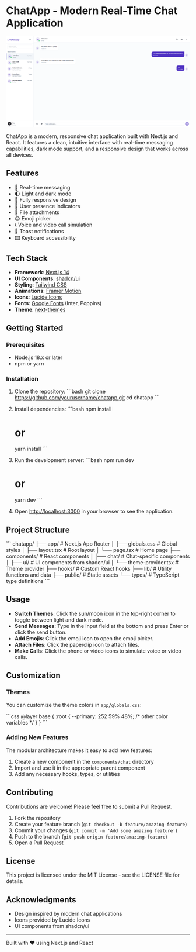 # ChatApp - Modern Real-Time Chat Application

![ChatApp Screenshot](/public/images/chatapp-preview.png)

ChatApp is a modern, responsive chat application built with Next.js and React. It features a clean, intuitive interface with real-time messaging capabilities, dark mode support, and a responsive design that works across all devices.

## Features

- 💬 Real-time messaging
- 🌓 Light and dark mode
- 📱 Fully responsive design
- 👤 User presence indicators
- 📎 File attachments
- 😊 Emoji picker
- 📞 Voice and video call simulation
- 🔔 Toast notifications
- ⌨️ Keyboard accessibility

## Tech Stack

- **Framework**: [Next.js 14](https://nextjs.org/)
- **UI Components**: [shadcn/ui](https://ui.shadcn.com/)
- **Styling**: [Tailwind CSS](https://tailwindcss.com/)
- **Animations**: [Framer Motion](https://www.framer.com/motion/)
- **Icons**: [Lucide Icons](https://lucide.dev/)
- **Fonts**: [Google Fonts](https://fonts.google.com/) (Inter, Poppins)
- **Theme**: [next-themes](https://github.com/pacocoursey/next-themes)

## Getting Started

### Prerequisites

- Node.js 18.x or later
- npm or yarn

### Installation

1. Clone the repository:
   \`\`\`bash
   git clone https://github.com/yourusername/chatapp.git
   cd chatapp
   \`\`\`

2. Install dependencies:
   \`\`\`bash
   npm install
   # or
   yarn install
   \`\`\`

3. Run the development server:
   \`\`\`bash
   npm run dev
   # or
   yarn dev
   \`\`\`

4. Open [http://localhost:3000](http://localhost:3000) in your browser to see the application.

## Project Structure

\`\`\`
chatapp/
├── app/                  # Next.js App Router
│   ├── globals.css       # Global styles
│   ├── layout.tsx        # Root layout
│   └── page.tsx          # Home page
├── components/           # React components
│   ├── chat/             # Chat-specific components
│   ├── ui/               # UI components from shadcn/ui
│   └── theme-provider.tsx # Theme provider
├── hooks/                # Custom React hooks
├── lib/                  # Utility functions and data
├── public/               # Static assets
└── types/                # TypeScript type definitions
\`\`\`

## Usage

- **Switch Themes**: Click the sun/moon icon in the top-right corner to toggle between light and dark mode.
- **Send Messages**: Type in the input field at the bottom and press Enter or click the send button.
- **Add Emojis**: Click the emoji icon to open the emoji picker.
- **Attach Files**: Click the paperclip icon to attach files.
- **Make Calls**: Click the phone or video icons to simulate voice or video calls.

## Customization

### Themes

You can customize the theme colors in `app/globals.css`:

\`\`\`css
@layer base {
  :root {
    --primary: 252 59% 48%;
    /* other color variables */
  }
}
\`\`\`

### Adding New Features

The modular architecture makes it easy to add new features:

1. Create a new component in the `components/chat` directory
2. Import and use it in the appropriate parent component
3. Add any necessary hooks, types, or utilities

## Contributing

Contributions are welcome! Please feel free to submit a Pull Request.

1. Fork the repository
2. Create your feature branch (`git checkout -b feature/amazing-feature`)
3. Commit your changes (`git commit -m 'Add some amazing feature'`)
4. Push to the branch (`git push origin feature/amazing-feature`)
5. Open a Pull Request

## License

This project is licensed under the MIT License - see the LICENSE file for details.

## Acknowledgments

- Design inspired by modern chat applications
- Icons provided by Lucide Icons
- UI components from shadcn/ui

---

Built with ❤️ using Next.js and React
